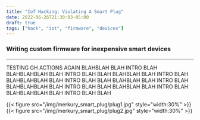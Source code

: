 ```yaml
---
title: "IoT Hacking: Violating A Smart Plug"
date: 2022-06-26T21:30:03-05:00
draft: true
tags: ["hack", "iot", "firmware", "devices"]
---
```


### Writing custom firmware for inexpensive smart devices

---
 TESTING GH ACTIONS AGAIN
BLAHBLAH BLAH INTRO BLAH BLAHBLAHBLAH BLAH INTRO BLAH BLAH
BLAHBLAH BLAH INTRO BLAH BLAHBLAHBLAH BLAH INTRO BLAH BLAH
BLAHBLAH BLAH INTRO BLAH BLAHBLAHBLAH BLAH INTRO BLAH BLAH
BLAHBLAH BLAH INTRO BLAH BLAHBLAHBLAH BLAH INTRO BLAH BLAH

{{< figure src="/img/merkury_smart_plug/plug1.jpg" style="width:30%" >}}
{{< figure src="/img/merkury_smart_plug/plug2.jpg" style="width:30%" >}}
